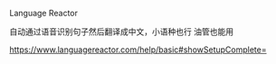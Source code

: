 Language Reactor


自动通过语音识别句子然后翻译成中文，小语种也行
油管也能用


https://www.languagereactor.com/help/basic#showSetupComplete=


​	
​	